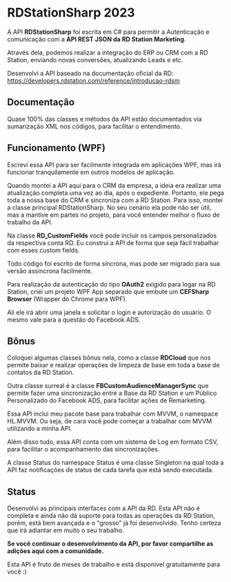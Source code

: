 # RDStationSharp 2023

A API **RDStationSharp** foi escrita em C# para permitir a Autenticação e comunicação com a **API REST JSON da RD Station Marketing**.

Através dela, podemos realizar a integração do ERP ou CRM com a RD Station, enviando novas conversões, atualizando Leads e etc.

Desenvolvi a API baseado na documentação oficial da RD: https://developers.rdstation.com/reference/introducao-rdsm

## Documentação

Quase 100% das classes e métodos da API estão documentados via sumarização XML nos códigos, para facilitar o entendimento.

## Funcionamento (WPF)
Escrevi essa API para ser facilmente integrada em aplicações WPF, mas irá funcionar tranquilamente em outros modelos de aplicação.

Quando montei a API aqui para o CRM da empresa, a ideia era realizar uma atualização completa uma vez ao dia, após o expediente. Portanto, ele pega toda a nossa base do CRM e sincroniza com a RD Station. Para isso, montei a classe principal RDStationSharp. No seu cenário ela pode não ser útil, mas a mantive em partes no projeto, para você entender melhor o fluxo de trabalho da API.

Na classe **RD_CustomFields** você pode incluir os campos personalizados da respectiva conta RD. Eu construi a API de forma que seja fácil trabalhar com esses custom fields.

Todo código foi escrito de forma síncrona, mas pode ser migrado para sua versão assíncrona facilmente.

Para realização da autenticação do tipo **OAuth2** exigido para logar na RD Station, criei um projeto WPF App separado que embute um **CEFSharp Browser** (Wrapper do Chrome para WPF).

Ali ele irá abrir uma janela e solicitar o login e autorização do usuário. O mesmo vale para a questão do Facebook ADS.

## Bônus
Coloquei algumas classes bônus nela, como a classe **RDCloud** que nos permite baixar e realizar operações de limpeza de base em toda a base de contatos da RD Station.

Outra classe surreal é a classe **FBCustomAudienceManagerSync** que permite fazer uma sincronização entre a Base da RD Station e um Público Personalizado do Facebook ADS, para facilitar ações de Remarketing.

Essa API inclui meu pacote base para trabalhar com MVVM, o namespace HL.MVVM.
Ou seja, de cara você pode começar a trabalhar com MVVM utilizando a minha API.

Além disso tudo, essa API conta com um sistema de Log em formato CSV, para facilitar o acompanhamento das sincronizações.

A classe Status do namespace Status é uma classe Singleton na qual toda a API faz notificações de status de cada tarefa que está sendo executada.

## Status

Desenvolvi as principais interfaces com a API da RD. Esta API não é completa e ainda não dá suporte para todas as operações da RD Station, porém, está bem avançada e o "grosso" já foi desenvolvido. Tenho certeza que irá adiantar em muito o seu trabalho.

**Se você continuar o desenvolvimento da API, por favor compartilhe as adições aqui com a comunidade.**

Esta API é fruto de meses de trabalho e está disponível gratuitamente para você :)
